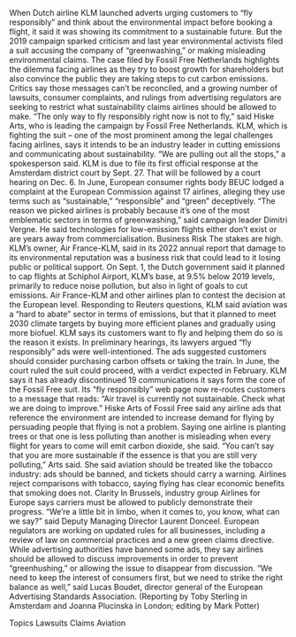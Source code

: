 When Dutch airline KLM launched adverts urging customers to “fly responsibly” and think about the environmental impact before booking a flight, it said it was showing its commitment to a sustainable future.
But the 2019 campaign sparked criticism and last year environmental activists filed a suit accusing the company of “greenwashing,” or making misleading environmental claims.
The case filed by Fossil Free Netherlands highlights the dilemma facing airlines as they try to boost growth for shareholders but also convince the public they are taking steps to cut carbon emissions.
Critics say those messages can’t be reconciled, and a growing number of lawsuits, consumer complaints, and rulings from advertising regulators are seeking to restrict what sustainability claims airlines should be allowed to make.
“The only way to fly responsibly right now is not to fly,” said Hiske Arts, who is leading the campaign by Fossil Free Netherlands.
KLM, which is fighting the suit – one of the most prominent among the legal challenges facing airlines, says it intends to be an industry leader in cutting emissions and communicating about sustainability.
“We are pulling out all the stops,” a spokesperson said.
KLM is due to file its first official response at the Amsterdam district court by Sept. 27. That will be followed by a court hearing on Dec. 6.
In June, European consumer rights body BEUC lodged a complaint at the European Commission against 17 airlines, alleging they use terms such as “sustainable,” “responsible” and “green” deceptively.
“The reason we picked airlines is probably because it’s one of the most emblematic sectors in terms of greenwashing,” said campaign leader Dimitri Vergne. He said technologies for low-emission flights either don’t exist or are years away from commercialisation.
Business Risk
The stakes are high. KLM’s owner, Air France-KLM, said in its 2022 annual report that damage to its environmental reputation was a business risk that could lead to it losing public or political support.
On Sept. 1, the Dutch government said it planned to cap flights at Schiphol Airport, KLM’s base, at 9.5% below 2019 levels, primarily to reduce noise pollution, but also in light of goals to cut emissions.
Air France-KLM and other airlines plan to contest the decision at the European level.
Responding to Reuters questions, KLM said aviation was a “hard to abate” sector in terms of emissions, but that it planned to meet 2030 climate targets by buying more efficient planes and gradually using more biofuel.
KLM says its customers want to fly and helping them do so is the reason it exists. In preliminary hearings, its lawyers argued “fly responsibly” ads were well-intentioned. The ads suggested customers should consider purchasing carbon offsets or taking the train.
In June, the court ruled the suit could proceed, with a verdict expected in February.
KLM says it has already discontinued 19 communications it says form the core of the Fossil Free suit.
Its “fly responsibly” web page now re-routes customers to a message that reads: “Air travel is currently not sustainable. Check what we are doing to improve.”
Hiske Arts of Fossil Free said any airline ads that reference the environment are intended to increase demand for flying by persuading people that flying is not a problem.
Saying one airline is planting trees or that one is less polluting than another is misleading when every flight for years to come will emit carbon dioxide, she said.
“You can’t say that you are more sustainable if the essence is that you are still very polluting,” Arts said.
She said aviation should be treated like the tobacco industry: ads should be banned, and tickets should carry a warning.
Airlines reject comparisons with tobacco, saying flying has clear economic benefits that smoking does not.
Clarity
In Brussels, industry group Airlines for Europe says carriers must be allowed to publicly demonstrate their progress.
“We’re a little bit in limbo, when it comes to, you know, what can we say?” said Deputy Managing Director Laurent Donceel.
European regulators are working on updated rules for all businesses, including a review of law on commercial practices and a new green claims directive.
While advertising authorities have banned some ads, they say airlines should be allowed to discuss improvements in order to prevent “greenhushing,” or allowing the issue to disappear from discussion.
“We need to keep the interest of consumers first, but we need to strike the right balance as well,” said Lucas Boudet, director general of the European Advertising Standards Association.
(Reporting by Toby Sterling in Amsterdam and Joanna Plucinska in London; editing by Mark Potter)

Topics
Lawsuits
Claims
Aviation
